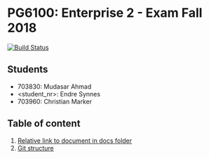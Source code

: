 # PG6100: Enterprise 2 - Exam Fall 2018

[![Build Status](https://travis-ci.com/mudasar187/Enterprise_Exam2018.svg?token=v251k9AGWGPGijfDozX8&branch=master)](https://travis-ci.com/mudasar187/Enterprise_Exam2018)

## Students
- 703830: Mudasar Ahmad
- <student_nr>: Endre Synnes
- 703960: Christian Marker

## Table of content
1. [Relative link to document in docs folder](docs/test.md)
2. [Git structure](docs/git.md)
